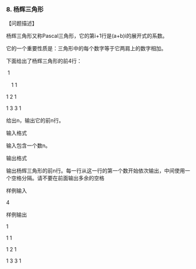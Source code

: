 ### 8. 杨辉三角形  

【问题描述】

杨辉三角形又称Pascal三角形，它的第i+1行是(a+b)i的展开式的系数。　　

它的一个重要性质是：三角形中的每个数字等于它两肩上的数字相加。

下面给出了杨辉三角形的前4行：

​     1

　1 1

 1 2 1

1 3 3 1

给出n，输出它的前n行。

输入格式

输入包含一个数n。

输出格式

输出杨辉三角形的前n行。每一行从这一行的第一个数开始依次输出，中间使用一个空格分隔。请不要在前面输出多余的空格

样例输入

4

样例输出

1

1 1

1 2 1

1 3 3 1